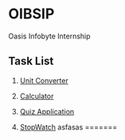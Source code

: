 # OIBSIP
 Oasis Infobyte Internship

## Task List
 
1. [Unit Converter](https://github.com/vaibhavwabale/OIBSIP/tree/main/OIBSIP_TASKNO1)

2. [Calculator](https://github.com/vaibhavwabale/OIBSIP/tree/main/OIBSIP_TASKNO2)
 
3. [Quiz Application](https://github.com/vaibhavwabale/OIBSIP/tree/main/OIBSIP_TASKNO3)
  
4. [StopWatch](https://github.com/vaibhavwabale/OIBSIP/tree/main/Stopwatch)
asfasas
=======
